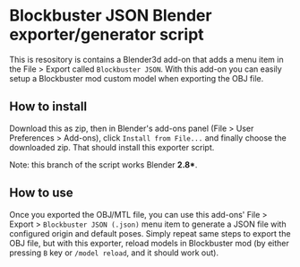 # Blockbuster JSON Blender exporter/generator script

This is resository is contains a Blender3d add-on that adds a menu item in the File > Export called `Blockbuster JSON`. With this add-on you can easily setup a Blockbuster mod custom model when exporting the OBJ file.

## How to install

Download this as zip, then in Blender's add-ons panel (File > User Preferences > Add-ons), click `Install from File...` and finally choose the downloaded zip. That should install this exporter script. 

Note: this branch of the script works Blender **2.8\***.

## How to use

Once you exported the OBJ/MTL file, you can use this add-ons' File > Export > `Blockbuster JSON (.json)` menu item to generate a JSON file with configured origin and default poses. Simply repeat same steps to export the OBJ file, but with this exporter, reload models in Blockbuster mod (by either pressing `B` key or `/model reload`, and it should work out).